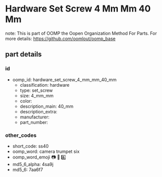 # Hardware Set Screw 4 Mm Mm 40 Mm  

note: This is part of OOMP the Oopen Organization Method For Parts. For more details: https://github.com/oomlout/oomp_base

##  part details





### id
* oomp_id: hardware_set_screw_4_mm_mm_40_mm
  * classification: hardware
  * type: set_screw
  * size: 4_mm_mm
  * color: 
  * description_main: 40_mm
  * description_extra: 
  * manufacturer: 
  * part_number: 

### other_codes
* short_code: ss40
* oomp_word: camera trumpet six
* oomp_word_emoji :camera: :trumpet: :six:
* md5_6_alpha: 4sa9j
* md5_6: 7aa6f7